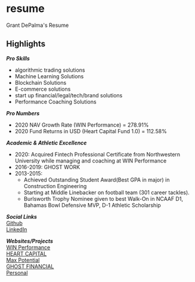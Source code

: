# resume
Grant DePalma's Resume

## Highlights  
***Pro Skills***   
- algorithmic trading solutions   
- Machine Learning Solutions   
- Blockchain Solutions     
- E-commerce solutions    
- start up financial/legal/tech/brand solutions  
- Performance Coaching Solutions  

***Pro Numbers***
- 2020 NAV Growth Rate (WIN Performance) = 278.91%
- 2020 Fund Returns in USD (Heart Capital Fund 1.0) = 112.58%

***Academic & Athletic Excellence***  
- 2020: Acquired Fintech Professional Certificate from Northwestern University while managing and coaching at WIN Performance   
- 2016-2019: GHOST WORK  
- 2013-2015:  
  - Achieved Outstanding Student Award(Best GPA in major) in Construction Engineering  
  - Starting at Middle Linebacker on football team (301 career tackles).   
  - Burlsworth Trophy Nominee given to best Walk-On in NCAAF D1, Bahamas Bowl Defensive MVP, D-1 Athletic Scholarship

***Social Links***    
[Github]("https://github.com/gdepalma93")    
[LinkedIn]("https://www.linkedin.com/in/grant-depalma-159042167/")  

***Websites/Projects***  
[WIN Performance](https://winperformance.io/)        
[HEART CAPITAL](https://heartcap.io)   
[Max Potential](https://maxpotential.community)   
[GHOST FINANCIAL](https://ghost.financial)    
[Personal](https://grantdepalma.com)   





